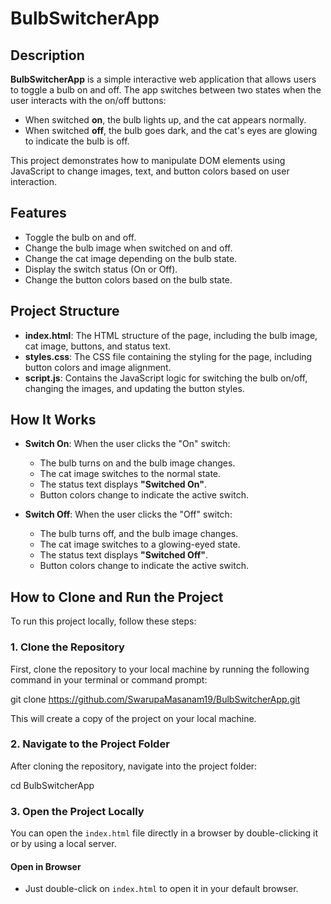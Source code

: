 # BulbSwitcherApp

## Description

**BulbSwitcherApp** is a simple interactive web application that allows users to toggle a bulb on and off. The app switches between two states when the user interacts with the on/off buttons:
- When switched **on**, the bulb lights up, and the cat appears normally.
- When switched **off**, the bulb goes dark, and the cat's eyes are glowing to indicate the bulb is off.

This project demonstrates how to manipulate DOM elements using JavaScript to change images, text, and button colors based on user interaction.

## Features
- Toggle the bulb on and off.
- Change the bulb image when switched on and off.
- Change the cat image depending on the bulb state.
- Display the switch status (On or Off).
- Change the button colors based on the bulb state.

## Project Structure

- **index.html**: The HTML structure of the page, including the bulb image, cat image, buttons, and status text.
- **styles.css**: The CSS file containing the styling for the page, including button colors and image alignment.
- **script.js**: Contains the JavaScript logic for switching the bulb on/off, changing the images, and updating the button styles.

## How It Works

- **Switch On**: When the user clicks the "On" switch:
  - The bulb turns on and the bulb image changes.
  - The cat image switches to the normal state.
  - The status text displays **"Switched On"**.
  - Button colors change to indicate the active switch.

- **Switch Off**: When the user clicks the "Off" switch:
  - The bulb turns off, and the bulb image changes.
  - The cat image switches to a glowing-eyed state.
  - The status text displays **"Switched Off"**.
  - Button colors change to indicate the active switch.

## How to Clone and Run the Project

To run this project locally, follow these steps:

### 1. **Clone the Repository**

First, clone the repository to your local machine by running the following command in your terminal or command prompt:


git clone https://github.com/SwarupaMasanam19/BulbSwitcherApp.git


This will create a copy of the project on your local machine.

### 2. **Navigate to the Project Folder**

After cloning the repository, navigate into the project folder:


cd BulbSwitcherApp


### 3. **Open the Project Locally**

You can open the `index.html` file directly in a browser by double-clicking it or by using a local server.

####  Open in Browser
- Just double-click on `index.html` to open it in your default browser.
